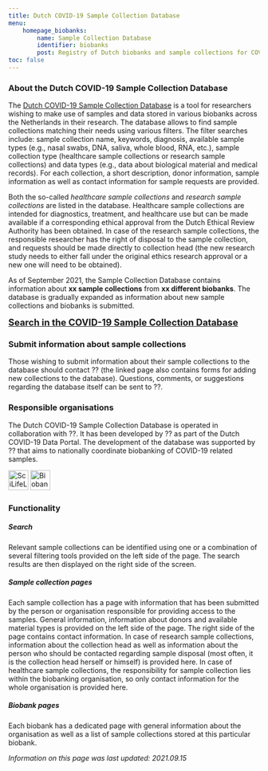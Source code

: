 ```yaml
---
title: Dutch COVID-19 Sample Collection Database
menu:
    homepage_biobanks:
        name: Sample Collection Database
        identifier: biobanks
        post: Registry of Dutch biobanks and sample collections for COVID-19 research. <a href="/biobanks/">About the database <i class="bi bi-arrow-right-circle-fill"></i></a>
toc: false
---
```


### About the Dutch COVID-19 Sample Collection Database

The [Dutch COVID-19 Sample Collection Database](https://biobanks.covid19dataportal.nl/) is a tool for researchers wishing to make use of samples and data stored in various biobanks across the Netherlands in their research. The database allows to find sample collections matching their needs using various filters. The filter searches include: sample collection name, keywords, diagnosis, available sample types (e.g., nasal swabs, DNA, saliva, whole blood, RNA, etc.), sample collection type (healthcare sample collections or research sample collections) and data types (e.g., data about biological material and medical records). For each collection, a short description, donor information, sample information as well as contact information for sample requests are provided.

Both the so-called *healthcare sample collections* and *research sample collections* are listed in the database. Healthcare sample collections are intended for diagnostics, treatment, and healthcare use but can be made available if a corresponding ethical approval from the Dutch Ethical Review Authority has been obtained. In case of the research sample collections, the responsible researcher has the right of disposal to the sample collection, and requests should be made directly to collection head (the new research study needs to either fall under the original ethics research approval or a new one will need to be obtained).

As of September 2021, the Sample Collection Database contains information about **xx sample collections** from **xx different biobanks**. The database is gradually expanded as information about new sample collections and biobanks is submitted.

<span style="font-size:1.3em;"><b><a href="https://biobanks.covid19dataportal.nl/">Search in the COVID-19 Sample Collection Database <i class="bi bi-arrow-right-circle-fill"></i> </a></b></span>

### Submit information about sample collections

Those wishing to submit information about their sample collections to the database should contact ?? (the linked page also contains forms for adding new collections to the database). Questions, comments, or suggestions regarding the database itself can be sent to ??.

### Responsible organisations

The Dutch COVID-19 Sample Collection Database is operated in collaboration with ??. It has been developed by ?? as part of the Dutch COVID-19 Data Portal. The development of the database was supported by ?? that aims to nationally coordinate biobanking of COVID-19 related samples.

<div class="row">
  <div class="col">
    <img class="mr-4" src="https://covid19dataportal.se/img/logos/scilifelab-logo.svg" alt="SciLifeLab" height="40">
    <img class="mr-4" src="https://covid19dataportal.se/img/logos/biobanksverige_logo.jpg" alt="Biobank Sverige" height="40">
  </div>
</div>

### Functionality

##### Search

Relevant sample collections can be identified using one or a combination of several filtering tools provided on the left side of the page. The search results are then displayed on the right side of the screen.

<!-- <div class="row mb-4"><div class="col-lg-7"><img class="img-thumbnail" src="/img/biobanks/example_search.png" alt="Example of a page with search results" ></div></div> -->

##### Sample collection pages

Each sample collection has a page with information that has been submitted by the person or organisation responsible for providing access to the samples. General information, information about donors and available material types is provided on the left side of the page. The right side of the page contains contact information. In case of research sample collections, information about the collection head as well as information about the person who should be contacted regarding sample disposal (most often, it is the collection head herself or himself) is provided here. In case of healthcare sample collections, the responsibility for sample collection lies within the biobanking organisation, so only contact information for the whole organisation is provided here.

<!-- <div class="row mb-4"><div class="col-lg-7"><img class="img-thumbnail" src="/img/biobanks/example_collection.png" alt="Example of a page with information about a sample collection"></div></div> -->

##### Biobank pages

Each biobank has a dedicated page with general information about the organisation as well as a list of sample collections stored at this particular biobank.

<!-- <div class="row mb-4"><div class="col-lg-7"><img class="img-thumbnail" src="/img/biobanks/example_biobank.png" alt="Example of a page with information about a biobank"></div></div> -->

<i>Information on this page was last updated: 2021.09.15</i>
